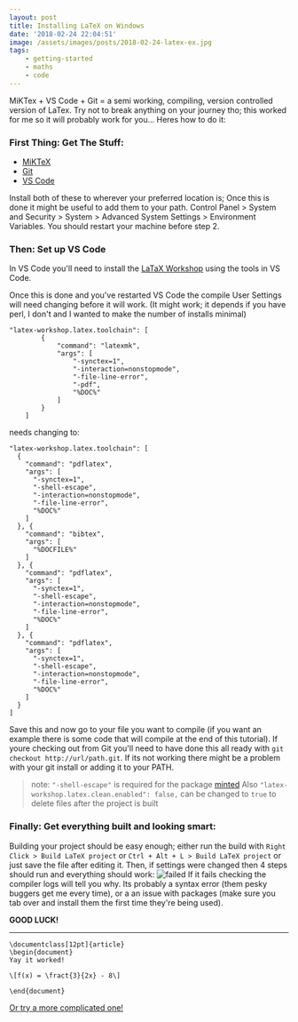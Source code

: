 ```yaml
---
layout: post
title: Installing LaTeX on Windows
date: '2018-02-24 22:04:51'
image: /assets/images/posts/2018-02-24-latex-ex.jpg
tags:
    - getting-started
    - maths
    - code
---
```


MiKTex + VS Code + Git = a semi working, compiling, version controlled version of LaTex. Try not to break anything on your journey tho; this worked for me so it will probably work for you... Heres how to do it:

### First Thing: Get The Stuff:

-   [MiKTeX](https://miktex.org/download)
-   [Git](https://git-scm.com/)
-   [VS Code](https://code.visualstudio.com/)

Install both of these to wherever your preferred location is; Once this is done it might be useful to add them to your path. Control Panel > System and Security > System > Advanced System Settings > Environment Variables. You should restart your machine before step 2.

### Then: Set up VS Code

In VS Code you'll need to install the [LaTaX Workshop](https://marketplace.visualstudio.com/items?itemName=James-Yu.latex-workshop) using the tools in VS Code.

Once this is done and you've restarted VS Code the compile User Settings will need changing before it will work. (It might work; it depends if you have perl, I don't and I wanted to make the number of installs minimal)

```
"latex-workshop.latex.toolchain": [
        {
            "command": "latexmk",
            "args": [
                "-synctex=1",
                "-interaction=nonstopmode",
                "-file-line-error",
                "-pdf",
                "%DOC%"
            ]
        }
    ]
```

needs changing to:

```
"latex-workshop.latex.toolchain": [
  {
    "command": "pdflatex",
    "args": [
      "-synctex=1",
      "-shell-escape",
      "-interaction=nonstopmode",
      "-file-line-error",
      "%DOC%"
    ]
  }, {
    "command": "bibtex",
    "args": [
      "%DOCFILE%"
    ]
  }, {
    "command": "pdflatex",
    "args": [
      "-synctex=1",
      "-shell-escape",
      "-interaction=nonstopmode",
      "-file-line-error",
      "%DOC%"
    ]
  }, {
    "command": "pdflatex",
    "args": [
      "-synctex=1",
      "-shell-escape",
      "-interaction=nonstopmode",
      "-file-line-error",
      "%DOC%"
    ]
  }
]
```

Save this and now go to your file you want to compile (if you want an example there is some code that will compile at the end of this tutorial). If youre checking out from Git you'll need to have done this all ready with `git checkout http://url/path.git`. If its not working there might be a problem with your git install or adding it to your PATH.

> note: `"-shell-escape"` is required for the package [minted](https://github.com/gpoore/minted)
> Also `"latex-workshop.latex.clean.enabled": false,` can be changed to `true` to delete files after the project is built

### Finally: Get everything built and looking smart:

Building your project should be easy enough; either run the build with `Right Click > Build LaTeX project` or `Ctrl + Alt + L > Build LaTeX project` or just save the file after editing it. Then, if settings were changed then 4 steps should run and everything should work:
![failed](..assets/img/content/2018/03/failed.png)
If it fails checking the compiler logs will tell you why. Its probably a syntax error (them pesky buggers get me every time), or a an issue with packages (make sure you tab over and install them the first time they're being used).
  
**GOOD LUCK!**

---

```
\documentclass[12pt]{article}
\begin{document}
Yay it worked!

\[f(x) = \fract{3}{2x} - 8\]

\end{document}
```

[Or try a more complicated one!](http://physics.clarku.edu/sip/tutorials/TeX/intro.html)
